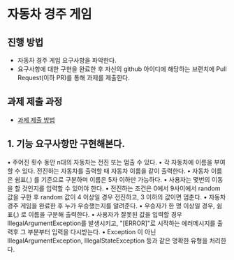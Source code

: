 # 자동차 경주 게임
## 진행 방법
* 자동차 경주 게임 요구사항을 파악한다.
* 요구사항에 대한 구현을 완료한 후 자신의 github 아이디에 해당하는 브랜치에 Pull Request(이하 PR)를 통해 과제를 제출한다.

## 과제 제출 과정
* [과제 제출 방법](https://github.com/next-step/nextstep-docs/tree/master/precourse)

## 1. 기능 요구사항만 구현해본다.
• 주어진 횟수 동안 n대의 자동차는 전진 또는 멈출 수 있다.
• 각 자동차에 이름을 부여할 수 있다. 전진하는 자동차를 출력할 때 자동차 이름을 같이 출력한다.
• 자동차 이름은 쉼표(,) 를 기준으로 구분하며 이름은 5자 이하만 가능하다.
• 사용자는 몇번의 이동을 할 것인지를 입력할 수 있어야 한다.
• 전진하는 조건은 0에서 9사이에서 random 값을 구한 후 random 값이 4 이상일 경우 전진하고, 3 이하의 값이면 멈춘다.
• 자동차 경주 게임을 완료한 후 누가 우승했는지를 알려준다.
• 우승자가 한 명 이상일 경우, 쉼표(,) 로 이름을 구분해 출력한다.
• 사용자가 잘못된 값을 입력할 경우 IllegalArgumentException를 발생시키고, "[ERROR]"로 시작하는 에러메시지를 출력후 그 부분부터 입력을 다시받는다.
• Exception 이 아닌 IllegalArgumentException, IllegalStateException 등과 같은 명확한 유형을 처리한다.
